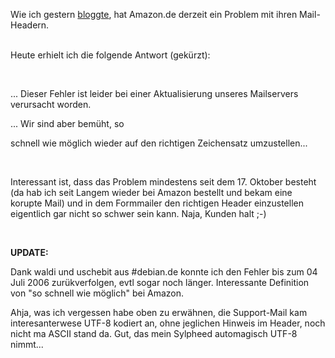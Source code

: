 <html><body><p>Wie ich gestern <a href="http://www.die-welt.net/index.php/blog/96/Amazon.de_vs_ISO-8859-15">bloggte</a>, hat Amazon.de derzeit ein Problem mit ihren Mail-Headern.<br>

<br>

Heute erhielt ich die folgende Antwort (gekürzt):<br>

<br>

... Dieser Fehler ist leider bei einer Aktualisierung unseres Mailservers verursacht worden.<br>

... Wir sind aber bemüht, so <br>

schnell wie möglich wieder auf den richtigen Zeichensatz umzustellen...<br>

<br>

Interessant ist, dass das Problem mindestens seit dem 17. Oktober besteht (da hab ich seit Langem wieder bei Amazon bestellt und bekam eine korupte Mail) und in dem Formmailer den richtigen Header einzustellen eigentlich gar nicht so schwer sein kann. Naja, Kunden halt ;-)<br>

<br>

<strong>UPDATE:</strong><br>

Dank waldi und uschebit aus #debian.de konnte ich den Fehler bis zum 04 Juli 2006 zurükverfolgen, evtl sogar noch länger. Interessante Definition von "so schnell wie möglich" bei Amazon.<br>

Ahja, was ich vergessen habe oben zu erwähnen, die Support-Mail kam interesanterwese UTF-8 kodiert an, ohne jeglichen Hinweis im Header, noch nicht ma ASCII stand da. Gut, das mein Sylpheed automagisch UTF-8 nimmt...</p></body></html>